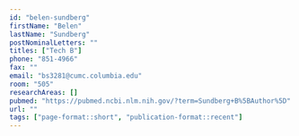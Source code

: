 ```yaml
---
id: "belen-sundberg"
firstName: "Belen"
lastName: "Sundberg"
postNominalLetters: ""
titles: ["Tech B"]
phone: "851-4966"
fax: ""
email: "bs3281@cumc.columbia.edu"
room: "505"
researchAreas: []
pubmed: "https://pubmed.ncbi.nlm.nih.gov/?term=Sundberg+B%5BAuthor%5D"
url: ""
tags: ["page-format::short", "publication-format::recent"]
---
```

